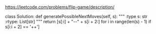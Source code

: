 https://leetcode.com/problems/flip-game/description/


class Solution:
    def generatePossibleNextMoves(self, s):
        """
        :type s: str
        :rtype: List[str]
        """
        return [s[:i] + "--" + s[i + 2:] for i in range(len(s) - 1) if s[i:i + 2] == '++']
